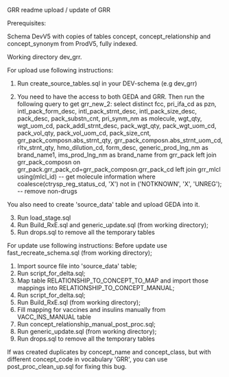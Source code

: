 GRR readme upload / update of GRR

Prerequisites:

Schema DevV5 with copies of tables concept, concept_relationship and concept_synonym from ProdV5, fully indexed.

Working directory dev_grr.

  For upload use following instructions:
1. Run create_source_tables.sql in your DEV-schema (e.g dev_grr)

2. You need to have the access to both GEDA and GRR.
Then run the following query to get grr_new_2:
  select distinct
    fcc,
    pri_ifa_cd as pzn, 
    intl_pack_form_desc,
    intl_pack_strnt_desc,
    intl_pack_size_desc,
    pack_desc,
    pack_substn_cnt,
    pri_synm_nm as molecule,
    wgt_qty,
    wgt_uom_cd,
    pack_addl_strnt_desc,
    pack_wgt_qty,
    pack_wgt_uom_cd,
    pack_vol_qty,
    pack_vol_uom_cd,
    pack_size_cnt,
    grr_pack_composn.abs_strnt_qty,
    grr_pack_composn.abs_strnt_uom_cd,
    rltv_strnt_qty,
    hmo_dilution_cd,
    form_desc,
    generic_prod_lng_nm as brand_name1,
    ims_prod_lng_nm as brand_name
  from grr_pack
  left join grr_pack_composn on grr_pack.grr_pack_cd=grr_pack_composn.grr_pack_cd
  left join grr_mlcl using(mlcl_id) -- get molecule information
  where coalesce(ctrysp_reg_status_cd, 'X') not in ('NOTKNOWN', 'X', 'UNREG'); -- remove non-drugs

You also need to create 'source_data' table and upload GEDA into it.

3. Run load_stage.sql
4. Run Build_RxE.sql and generic_update.sql (from working directory);
5. Run drops.sql to remove all the temporary tables


  For update use following instructions:
Before update use fast_recreate_schema.sql (from working directory);

1. Import source file into 'source_data' table;
2. Run script_for_delta.sql;
3. Map table RELATIONSHIP_TO_CONCEPT_TO_MAP and import those mappings into RELATIONSHIP_TO_CONCEPT_MANUAL;
4. Run script_for_delta.sql;
5. Run Build_RxE.sql (from working directory);
6. Fill mapping for vaccines and insulins manually from VACC_INS_MANUAL table 
7. Run concept_relationship_manual_post_proc.sql;
8. Run generic_update.sql (from working directory);
9. Run drops.sql to remove all the temporary tables


  If was created duplicates by concept_name and concept_class, but with different concept_code in vocabulary 'GRR', you can use post_proc_clean_up.sql for fixing this bug.